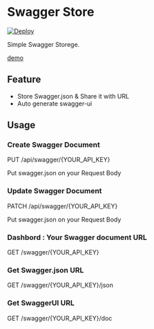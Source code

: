 # Swagger Store 

[![Deploy](https://www.herokucdn.com/deploy/button.svg)](https://heroku.com/deploy)

Simple Swagger Storege. 

[demo](https://swagger-store.herokuapp.com)

## Feature 

- Store Swagger.json & Share it with URL
- Auto generate swagger-ui

## Usage 

### Create Swagger Document

PUT /api/swagger/{YOUR_API_KEY}

Put swagger.json on your Request Body

### Update Swagger Document

PATCH /api/swagger/{YOUR_API_KEY}

Put swagger.json on your Request Body

### Dashbord : Your Swagger document URL

GET /swagger/{YOUR_API_KEY}

### Get Swagger.json URL

GET /swagger/{YOUR_API_KEY}/json

### Get SwaggerUI URL

GET /swagger/{YOUR_API_KEY}/doc


